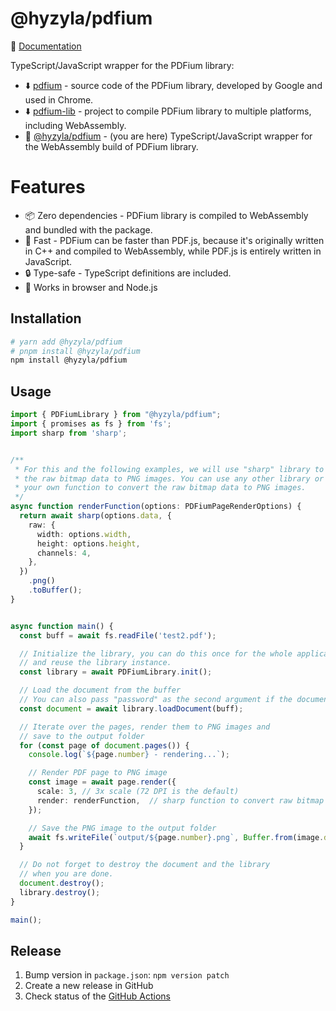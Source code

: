 # @hyzyla/pdfium

📃 [Documentation](https://pdfium.js.org/docs/intro)

TypeScript/JavaScript wrapper for the PDFium library:

- ⬇️ [pdfium](https://pdfium.googlesource.com/pdfium/) - source code of the PDFium library, developed by Google and used in Chrome.
- ⬇️ [pdfium-lib](https://github.com/paulocoutinhox/pdfium-lib) - project to compile PDFium library to multiple platforms, including WebAssembly.
- 📍 [@hyzyla/pdfium](https://github.com/hyzyla/pdfium) - (you are here)
 TypeScript/JavaScript wrapper for the WebAssembly build of PDFium library.

# Features
-  📦 Zero dependencies - PDFium library is compiled to WebAssembly and bundled with the package.
- 🚀 Fast - PDFium can be faster than PDF.js, because it's originally written in C++ and compiled to WebAssembly, while PDF.js is entirely written in JavaScript.
- 🔒 Type-safe - TypeScript definitions are included.
- 🗼 Works in browser and Node.js

## Installation

```sh
# yarn add @hyzyla/pdfium
# pnpm install @hyzyla/pdfium
npm install @hyzyla/pdfium
```

## Usage

```ts
import { PDFiumLibrary } from "@hyzyla/pdfium";
import { promises as fs } from 'fs';
import sharp from 'sharp';


/**
 * For this and the following examples, we will use "sharp" library to convert
 * the raw bitmap data to PNG images. You can use any other library or write
 * your own function to convert the raw bitmap data to PNG images.
 */
async function renderFunction(options: PDFiumPageRenderOptions) {
  return await sharp(options.data, {
    raw: {
      width: options.width,
      height: options.height,
      channels: 4,
    },
  })
    .png()
    .toBuffer();
}


async function main() {
  const buff = await fs.readFile('test2.pdf');

  // Initialize the library, you can do this once for the whole application
  // and reuse the library instance.
  const library = await PDFiumLibrary.init();

  // Load the document from the buffer
  // You can also pass "password" as the second argument if the document is encrypted.
  const document = await library.loadDocument(buff);

  // Iterate over the pages, render them to PNG images and
  // save to the output folder
  for (const page of document.pages()) {
    console.log(`${page.number} - rendering...`);

    // Render PDF page to PNG image
    const image = await page.render({
      scale: 3, // 3x scale (72 DPI is the default)
      render: renderFunction,  // sharp function to convert raw bitmap data to PNG
    });

    // Save the PNG image to the output folder
    await fs.writeFile(`output/${page.number}.png`, Buffer.from(image.data));
  }

  // Do not forget to destroy the document and the library
  // when you are done.
  document.destroy();
  library.destroy();
}

main();
```


## Release

1. Bump version in `package.json`: `npm version patch`
2. Create a new release in GitHub
3. Check status of the [GitHub Actions](https://github.com/hyzyla/pdfium/actions)
